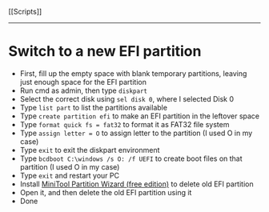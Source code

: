 [[Scripts]]

---

# Switch to a new EFI partition

- First, fill up the empty space with blank temporary partitions, leaving just enough space for the EFI partition
- Run cmd as admin, then type ```diskpart```
- Select the correct disk using ```sel disk 0```, where I selected Disk 0
- Type ```list part``` to list the partitions available
- Type ```create partition efi``` to make an EFI partition in the leftover space   
- Type ```format quick fs = fat32``` to format it as FAT32 file system
- Type ```assign letter = O``` to assign letter to the partition (I used O in my case)
- Type ```exit``` to exit the diskpart environment
- Type ```bcdboot C:\windows /s O: /f UEFI``` to create boot files on that partition (I used O in my case)
- Type ```exit``` and restart your PC
- Install [MiniTool Partition Wizard (free edition)](https://www.partitionwizard.com/download.html) to delete old EFI partition
- Open it, and then delete the old EFI partition using it
- Done